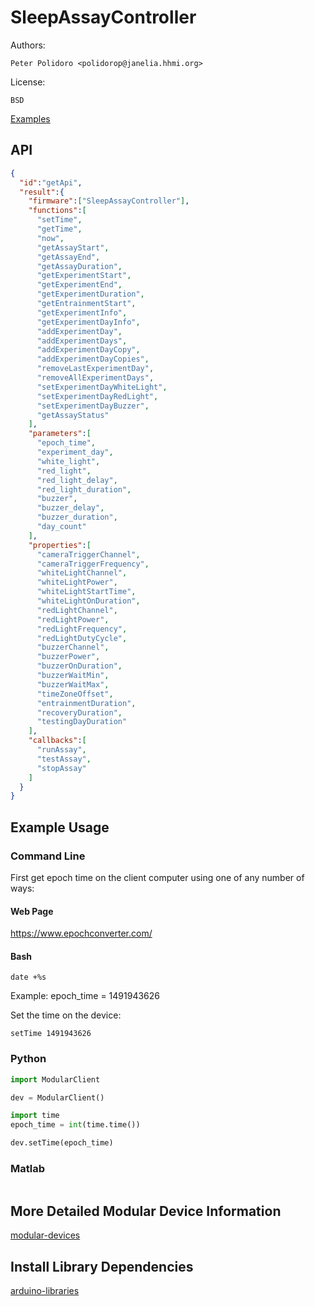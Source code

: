 # SleepAssayController

Authors:

    Peter Polidoro <polidorop@janelia.hhmi.org>

License:

    BSD

[Examples](./examples)

## API

```json
{
  "id":"getApi",
  "result":{
    "firmware":["SleepAssayController"],
    "functions":[
      "setTime",
      "getTime",
      "now",
      "getAssayStart",
      "getAssayEnd",
      "getAssayDuration",
      "getExperimentStart",
      "getExperimentEnd",
      "getExperimentDuration",
      "getEntrainmentStart",
      "getExperimentInfo",
      "getExperimentDayInfo",
      "addExperimentDay",
      "addExperimentDays",
      "addExperimentDayCopy",
      "addExperimentDayCopies",
      "removeLastExperimentDay",
      "removeAllExperimentDays",
      "setExperimentDayWhiteLight",
      "setExperimentDayRedLight",
      "setExperimentDayBuzzer",
      "getAssayStatus"
    ],
    "parameters":[
      "epoch_time",
      "experiment_day",
      "white_light",
      "red_light",
      "red_light_delay",
      "red_light_duration",
      "buzzer",
      "buzzer_delay",
      "buzzer_duration",
      "day_count"
    ],
    "properties":[
      "cameraTriggerChannel",
      "cameraTriggerFrequency",
      "whiteLightChannel",
      "whiteLightPower",
      "whiteLightStartTime",
      "whiteLightOnDuration",
      "redLightChannel",
      "redLightPower",
      "redLightFrequency",
      "redLightDutyCycle",
      "buzzerChannel",
      "buzzerPower",
      "buzzerOnDuration",
      "buzzerWaitMin",
      "buzzerWaitMax",
      "timeZoneOffset",
      "entrainmentDuration",
      "recoveryDuration",
      "testingDayDuration"
    ],
    "callbacks":[
      "runAssay",
      "testAssay",
      "stopAssay"
    ]
  }
}
```

## Example Usage

### Command Line

First get epoch time on the client computer using one of any number of
ways:

#### Web Page

<https://www.epochconverter.com/>

#### Bash

```shell
date +%s
```

Example: epoch_time = 1491943626

Set the time on the device:

```shell
setTime 1491943626
```

### Python

```python
import ModularClient

dev = ModularClient()

import time
epoch_time = int(time.time())

dev.setTime(epoch_time)
```

### Matlab

```matlab

```

## More Detailed Modular Device Information

[modular-devices](https://github.com/janelia-modular-devices/modular-devices)

## Install Library Dependencies

[arduino-libraries](https://github.com/janelia-arduino/arduino-libraries)
